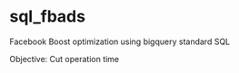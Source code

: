 # sql_fbads
Facebook Boost optimization  using bigquery standard SQL

Objective: Cut operation time
